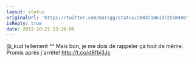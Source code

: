```yaml
---
layout: status
originalUrl: 'https://twitter.com/marcgg/status/260371461372518400'
isReply: true
date: 2012-10-22 13:26:08
---
```


@_kud tellement ^^ Mais bon, je me dois de rappeler ça tout de même. Promis après j'arrête! http://t.co/d8fbi3Jc
